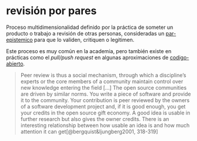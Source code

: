 # revisión por pares

Proceso multidimensionalidad definido por la práctica de someter un producto o trabajo a revisión de otras personas, consideradas un [par-epistemico](par-epistemico.md) para que lo validen, critiquen o legitimen.

Este proceso es muy común en la academia, pero también existe en prácticas como el *pull/push request* en algunas aproximaciones de [codigo-abierto](codigo-abierto.md).

 >
 > Peer review is thus a social mechanism, through which a discipline’s experts or the core members of a community maintain control over new knowledge entering the field [...] The open source communities are driven by similar norms. You write a piece of software and provide it to the community. Your contribution is peer reviewed by the owners of a software development project and, if it is good enough, you get your credits in the open source gift economy. A good idea is usable in further research but also gives the owner credits. There is an interesting relationship between how usable an idea is and how much attention it can get[@bergquist&ljungberg2001, 318-319]
